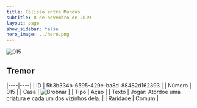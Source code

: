 ```yaml
---
title: Colisão entre Mundos
subtitle: 8 de novembro de 2019
layout: page
show_sidebar: false
hero_image: ../hero.png
---
```


![015](https://cdn.keyforgegame.com/media/card_front/pt/452_015_VVVXP68JJQH5_pt.png)

## Tremor

|----|----|
| ID | 5b3b334b-6595-429e-ba8d-88482d162393 |
| Número | 015 |
| Casa | ![Brobnar](https://archonarcana.com/images/thumb/e/e0/Brobnar.png/22px-Brobnar.png "Brobnar") |
| Tipo | Ação |
| Texto | Jogar: Atordoe uma criatura e cada um dos vizinhos dela. |
| Raridade | Comum |
